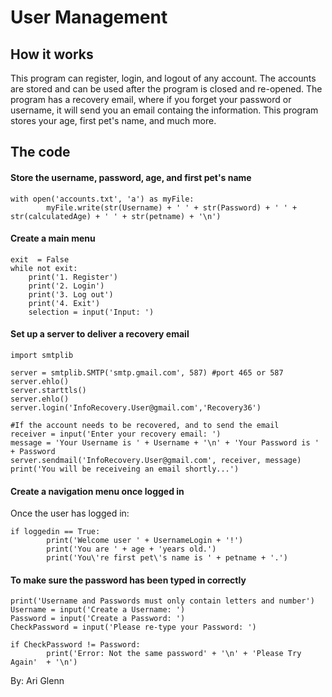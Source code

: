 # User Management

## How it works
This program can register, login, and logout of any account. The accounts are stored and can be used after the program is closed and re-opened. The program has a recovery email, where if you forget your password or username, it will send you an email containg the information. This program stores your age, first pet's name, and much more. 


## The code
#### Store the username, password, age, and first pet's name
```
with open('accounts.txt', 'a') as myFile:
		myFile.write(str(Username) + ' ' + str(Password) + ' ' + str(calculatedAge) + ' ' + str(petname) + '\n')
```

#### Create a main menu
```
exit  = False
while not exit:
	print('1. Register')
	print('2. Login')
	print('3. Log out')
	print('4. Exit')
	selection = input('Input: ')
```

#### Set up a server to deliver a recovery email
```
import smtplib

server = smtplib.SMTP('smtp.gmail.com', 587) #port 465 or 587
server.ehlo()
server.starttls()
server.ehlo()
server.login('InfoRecovery.User@gmail.com','Recovery36')

#If the account needs to be recovered, and to send the email
receiver = input('Enter your recovery email: ')
message = 'Your Username is ' + Username + '\n' + 'Your Password is ' + Password
server.sendmail('InfoRecovery.User@gmail.com', receiver, message)
print('You will be receiveing an email shortly...')
```

#### Create a navigation menu once logged in
Once the user has logged in:
```
if loggedin == True:
		print('Welcome user ' + UsernameLogin + '!')
		print('You are ' + age + 'years old.')
		print('You\'re first pet\'s name is ' + petname + '.')
```

#### To make sure the password has been typed in correctly
```
print('Username and Passwords must only contain letters and number')
Username = input('Create a Username: ')
Password = input('Create a Password: ')
CheckPassword = input('Please re-type your Password: ')
    
if CheckPassword != Password:
		print('Error: Not the same password' + '\n' + 'Please Try Again'  + '\n')
```

By: Ari Glenn
